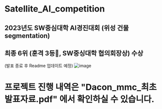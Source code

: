 # Satellite_AI_competition
## 2023년도 SW중심대학 AI경진대회 (위성 건물 segmentation)
## 최종 6위 (훈격 3등🥉, SW중싱대학 협의회장상) 수상
(발표 종료 후 Readme 업데이트 예정)
![image](https://github.com/seongjiko/Satellite_AI_competition/assets/46768743/d2b96ab9-41e8-49f8-8dd1-1a2a80bf6d9b)

# 프로젝트 진행 내역은 "Dacon_mmc_최초발표자료.pdf" 에서 확인하실 수 있습니다.

